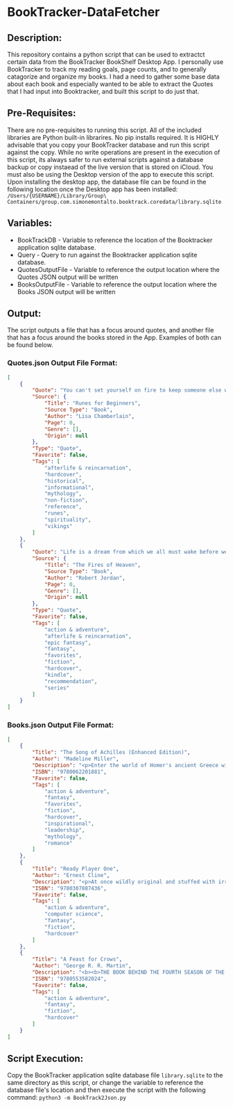 # BookTracker-DataFetcher

## Description:
This repository contains a python script that can be used to extractct certain data from the BookTracker BookShelf Desktop App. I personally use BookTracker to track my reading goals, page counts, and to generally catagorize and organize my books. I had a need to gather some base data about each book and especially wanted to be able to extract the Quotes that I had input into Booktracker, and built this script to do just that.

## Pre-Requisites:
There are no pre-requisites to running this script. All of the included libraries are Python built-in librarires. No pip installs required. It is HIGHLY advisable that you copy your BookTracker database and run this script against the copy. While no write operations are present in the execution of this script, its always safer to run external scripts against a database backup or copy instaead of the live version that is stored on iCloud. You must also be using the Desktop version of the app to execute this script. Upon installing the desktop app, the database file can be found in the following location once the Desktop app has been installed:  ```/Users/{USERNAME}/Library/Group\ Containers/group.com.simonemontalto.booktrack.coredata/library.sqlite```

## Variables:
* BookTrackDB - Variable to reference the location of the Booktracker application sqlite database.
* Query - Query to run against the Booktracker application sqlite database.
* QuotesOutputFile - Variable to reference the output location where the Quotes JSON output will be written
* BooksOutputFile - Variable to reference the output location where the Books JSON output will be written

## Output:
The script outputs a file that has a focus around quotes, and another file that has a focus around the books stored in the App. Examples of both can be found below.

### Quotes.json Output File Format:

```json
[
    {
        "Quote": "You can't set yourself on fire to keep someone else warm [116]",
        "Source": {
            "Title": "Runes for Beginners",
            "Source Type": "Book",
            "Author": "Lisa Chamberlain",
            "Page": 0,
            "Genre": [],
            "Origin": null
        },
        "Type": "Quote",
        "Favorite": false,
        "Tags": [
            "afterlife & reincarnation",
            "hardcover",
            "historical",
            "informational",
            "mythology",
            "non-fiction",
            "reference",
            "runes",
            "spirituality",
            "vikings"
        ]
    },
    {
        "Quote": "Life is a dream from which we all must wake before we can dream again. [102]",
        "Source": {
            "Title": "The Fires of Heaven",
            "Source Type": "Book",
            "Author": "Robert Jordan",
            "Page": 0,
            "Genre": [],
            "Origin": null
        },
        "Type": "Quote",
        "Favorite": false,
        "Tags": [
            "action & adventure",
            "afterlife & reincarnation",
            "epic fantasy",
            "fantasy",
            "favorites",
            "fiction",
            "hardcover",
            "kindle",
            "recommendation",
            "series"
        ]
    }
]
```

### Books.json Output File Format:

```json
[
    {
        "Title": "The Song of Achilles (Enhanced Edition)",
        "Author": "Madeline Miller",
        "Description": "<p>Enter the world of Homer's ancient Greece with the enhanced e-book edition of The Song of Achilles. This edition lets you further engage with this compelling story through video interviews with Madeline Miller and Gregory Maguire, bestselling author of the Wicked series, clips from the audio book at the start of each chapter, an illustrated map, and a pop-up gallery featuring over 40 images and descriptions of the characters, armor, and ships found in the book.</p><p>The legend begins...</p><p>Greece in the age of heroes. Patroclus, an awkward young prince, has been exiled to the kingdom of Phthia to be raised in the shadow of King Peleus and his golden son, Achilles. \"\"The best of all the Greeks\"\"\u2014strong, beautiful, and the child of a goddess\u2014Achilles is everything the shamed Patroclus is not. Yet despite their differences, the boys become steadfast companions. Their bond deepens as they grow into young men and become skilled in the arts of war and medicine\u2014much to the displeasure and the fury of Achilles' mother, Thetis, a cruel sea goddess with a hatred of mortals.</p><p>When word comes that Helen of Sparta has been kidnapped, the men of Greece, bound by blood and oath, must lay siege to Troy in her name. Seduced by the promise of a glorious destiny, Achilles joins their cause, and torn between love and fear for his friend, Patroclus follows. Little do they know that the Fates will test them both as never before and demand a terrible sacrifice.</p><p>Built on the groundwork of the Iliad, Madeline Miller's page-turning, profoundly moving, and blisteringly paced retelling of the epic Trojan War marks the launch of a dazzling career.</p><p>Please note that due to the large file size of these special features this enhanced e-book may take longer to download then a standard e-book.</p>",
        "ISBN": "9780062201881",
        "Favorite": false,
        "Tags": [
            "action & adventure",
            "fantasy",
            "favorites",
            "fiction",
            "hardcover",
            "inspirational",
            "leadership",
            "mythology",
            "romance"
        ]
    },
    {
        "Title": "Ready Player One",
        "Author": "Ernest Cline",
        "Description": "<p>At once wildly original and stuffed with irresistible nostalgia, READY PLAYER ONE is a spectacularly genre-busting, ambitious, and charming debut\u2014part quest novel, part love story, and part virtual space opera set in a universe where spell-slinging mages battle giant Japanese robots, entire planets are inspired by <i>Blade Runner</i>, and flying DeLoreans achieve light speed.<br> <br> It\u2019s the year 2044, and the real world is an ugly place.<br> <br> Like most of humanity, Wade Watts escapes his grim surroundings by spending his waking hours jacked into the OASIS, a sprawling virtual utopia that lets you be anything you want to be, a place where you can live and play and fall in love on any of ten thousand planets.<br> <br> And like most of humanity, Wade dreams of being the one to discover the ultimate lottery ticket that lies concealed within this virtual world.\u00a0For somewhere inside this giant networked playground, OASIS creator James Halliday has hidden a series of fiendish puzzles that will yield massive fortune\u2014and remarkable power\u2014to whoever can unlock them.\u00a0\u00a0<br> <br> For years, millions have struggled fruitlessly to attain this prize, knowing only that Halliday\u2019s riddles are based in the pop culture he loved\u2014that of the late twentieth century.\u00a0And for years, millions have found in this quest another means of escape, retreating into happy, obsessive study of Halliday\u2019s icons. Like many of his contemporaries, Wade is as comfortable debating the finer points of John Hughes\u2019s oeuvre, playing Pac-Man, or reciting Devo lyrics as he is scrounging power to run his OASIS rig.<br> <br> And then Wade stumbles upon the first puzzle.<br> <br> Suddenly the whole world is watching, and thousands of competitors join the hunt\u2014among them certain powerful players who are willing to commit very real murder to beat Wade to this prize. Now the only way for Wade to survive and preserve everything he knows is to <i>win</i>. But to do so, he may have to leave behind his oh-so-perfect virtual existence and face up to life\u2014and love\u2014in the real world he\u2019s always been so desperate to escape.\u00a0<br> \u00a0<br> A world at stake.<br> A quest for the ultimate prize.<br> <b>Are you ready?</b></p>",
        "ISBN": "9780307887436",
        "Favorite": false,
        "Tags": [
            "action & adventure",
            "computer science",
            "fantasy",
            "fiction",
            "hardcover"
        ]
    },
    {
        "Title": "A Feast for Crows",
        "Author": "George R. R. Martin",
        "Description": "<b><b>THE BOOK BEHIND THE FOURTH SEASON OF THE ACCLAIMED HBO SERIES <i>GAME OF THRONES</i></b><br></b><br>Few books have captivated the imagination and won the devotion and praise of readers and critics everywhere as has George R. R. Martin's monumental epic cycle of high fantasy. Now, in <i>A Feast for Crows</i>, Martin delivers the long-awaited fourth book of his landmark series, as a kingdom torn asunder finds itself at last on the brink of peace . . . only to be launched on an even more terrifying course of destruction.<br><br><b>A FEAST FOR CROWS<br><br></b>It seems too good to be true. After centuries of bitter strife and fatal treachery, the seven powers dividing the land have decimated one another into an uneasy truce. Or so it appears. . . . With the death of the monstrous King Joffrey, Cersei is ruling as regent in King's Landing. Robb Stark's demise has broken the back of the Northern rebels, and his siblings are scattered throughout the kingdom like seeds on barren soil. Few legitimate claims to the once desperately sought Iron Throne still exist\u2014or they are held in hands too weak or too distant to wield them effectively. The war, which raged out of control for so long, has burned itself out. <br><br>But as in the aftermath of any climactic struggle, it is not long before the survivors, outlaws, renegades, and carrion eaters start to gather, picking over the bones of the dead and fighting for the spoils of the soon-to-be dead. Now in the Seven Kingdoms, as the human crows assemble over a banquet of ashes, daring new plots and dangerous new alliances are formed, while surprising faces\u2014some familiar, others only just appearing\u2014are seen emerging from an ominous twilight of past struggles and chaos to take up the challenges ahead. <br><br>It is a time when the wise and the ambitious, the deceitful and the strong will acquire the skills, the power, and the magic to survive the stark and terrible times that lie before them. It is a time for nobles and commoners, soldiers and sorcerers, assassins and sages to come together and stake their fortunes . . . and their lives. For at a feast for crows, many are the guests\u2014but only a few are the survivors.<br><br><br><i>From the Hardcover edition.</i>",
        "ISBN": "9780553582024",
        "Favorite": false,
        "Tags": [
            "action & adventure",
            "fantasy",
            "fiction",
            "hardcover"
        ]
    }
]
```

## Script Execution:
Copy the BookTracker application sqlite database file ```library.sqlite``` to the same directory as this script, or change the variable to reference the database file's location and then execute the script with the following command:
```python3 -m BookTrack2Json.py```